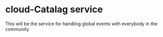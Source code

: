 # cloud-Catalag service


This will be the service for handling global events with everybody in the community
